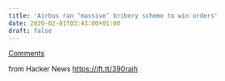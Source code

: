 ```yaml
---
title: 'Airbus ran ‘massive’ bribery scheme to win orders'
date: 2020-02-01T03:43:00+01:00
draft: false
---
```


[Comments](https://news.ycombinator.com/item?id=22207812)  
  
from Hacker News https://ift.tt/390raih